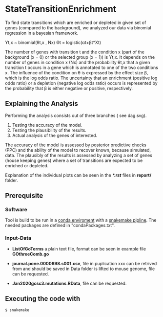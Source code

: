 
# StateTransitionEnrichment

To find state transitions which are enriched or depleted in given set of genes (compared to the background), we analyzed our data via binomial regression in a bayesian framework.

Yt,x ~ binomial(θt,x , Nx) 
Θt = logistic(αt+βt*Xt) 

The number of genes with transition t and the condition x (part of the background (x = 0) or the selected group (x = 1)) is Yt,x. It depends on the number of genes in condition x (Nx) and the probability θt,x that a given transition t occurs in a gene which is annotated to one of the two conditions x. The influence of the condition on θ is expressed by the effect size β, which is the log odds ratio. The uncertainty that an enrichment (positive log odds ratio) or a depletion (negative log odds ratio) occurs is represented by the probability that β is either negative or positive, respectively.


## Explaining the Analysis

Performing the analysis consists out of three branches ( see dag.svg).

1. Testing the accuracy of the model.
2. Testing the plausibility of the results.
3. Actual analysis of the genes of interested.

The accuracy of the model is assessed by posterior predictive checks (PPC) and the ability of the model to recover known, because simulated, data. The plausibly of the results is assessed by analyzing a set of genes (house keeping genes) where a set of transitions are expected to be enriched or depleted.

Explanation of the individual plots can be seen in the ***\*.rst*** files in **report/** folder.

## Prerequisite
### Software
Tool is build to be run in a  [conda enviroment](https://docs.conda.io/en/latest/) with a [snakemake pipline](https://snakemake.readthedocs.io/en/stable/index.html). The needed packages are defined in "condaPackages.txt". 

### Input-Data
* **ListOfGoTerms** a plain text file, format can be seen in example file **GOthreeComb.go**

* **journal.pone.0000898.s001.csv**, file in puplication  xxx can be retrived from and should be saved in Data folder is lifted to mouse genome, file can be requested. 

* **Jan2020gcsc3.mutations.RData**, file can be requested. 

## Executing the code with
    $ snakemake

